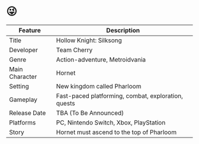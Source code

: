 # 😜

| Feature         | Description                                                                 |
| --------------- | --------------------------------------------------------------------------- |
| Title           | Hollow Knight: Silksong                                                     |
| Developer       | Team Cherry                                                                 |
| Genre           | Action-adventure, Metroidvania                                              |
| Main Character  | Hornet                                                                      |
| Setting         | New kingdom called Pharloom                                                 |
| Gameplay        | Fast-paced platforming, combat, exploration, quests                         |
| Release Date    | TBA (To Be Announced)                                                       |
| Platforms       | PC, Nintendo Switch, Xbox, PlayStation                                      |
| Story           | Hornet must ascend to the top of Pharloom                                   |
